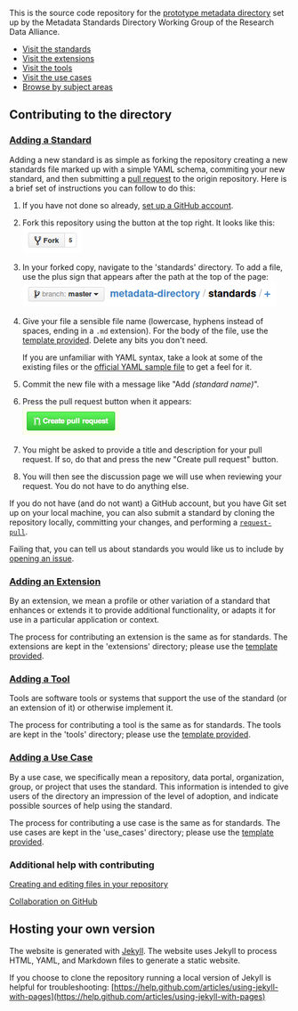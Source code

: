 This is the source code repository for the
[prototype metadata directory](http://rd-alliance.github.io/metadata-directory/)
set up by the Metadata Standards Directory Working Group of the Research Data Alliance.

* [Visit the standards](http://rd-alliance.github.io/metadata-directory/standards/)
* [Visit the extensions](http://rd-alliance.github.io/metadata-directory/extensions/)
* [Visit the tools](http://rd-alliance.github.io/metadata-directory/tools/)
* [Visit the use cases](http://rd-alliance.github.io/metadata-directory/use_cases/)
* [Browse by subject areas](http://rd-alliance.github.io/metadata-directory/subjects/)

## Contributing to the directory

### [Adding a Standard](http://rd-alliance.github.io/metadata-directory/standards/add.html)

Adding a new standard is as simple as forking the repository creating a new
standards file marked up with a simple YAML schema, commiting your new
standard, and then submitting a
[pull request](https://help.github.com/articles/using-pull-requests) to the
origin repository. Here is a brief set of instructions you can follow to do
this:

 1. If you have not done so already,
    [set up a GitHub account](https://github.com/join).

 2. Fork this repository using the button at the top right. It looks like this:  
    ![Fork button](images/fork-button.png)

 3. In your forked copy, navigate to the 'standards' directory. To add a file,
    use the plus sign that appears after the path at the top of the page:  
    ![Adding a file](images/add-button.png)

 4. Give your file a sensible file name (lowercase, hyphens instead of spaces,
    ending in a `.md` extension). For the body of the file, use the
    [template provided](http://rd-alliance.github.io/metadata-directory/standards/add.html).
    Delete any bits you don't need.

    If you are unfamiliar with YAML syntax, take a look at some of the
    existing files or the
    [official YAML sample file](http://www.yaml.org/start.html)
    to get a feel for it.

 5. Commit the new file with a message like "Add *(standard name)*".

 6. Press the pull request button when it appears:  
    ![Button to create pull request](images/pull-request.png)

 7. You might be asked to provide a title and description for your pull request.
    If so, do that and press the new "Create pull request" button.

 8. You will then see the discussion page we will use when reviewing your
    request. You do not have to do anything else.

If you do not have (and do not want) a GitHub account, but you have Git set up
on your local machine, you can also submit a standard by cloning the
repository locally, committing your changes, and performing a
[`request-pull`](http://git-scm.com/docs/git-request-pull).

Failing that, you can tell us about standards you would like us to include by
[opening an issue](https://github.com/rd-alliance/metadata-directory/issues/new).


### [Adding an Extension](http://rd-alliance.github.io/metadata-directory/extensions/add.html)

By an extension, we mean a profile or other variation of a standard that
enhances or extends it to provide additional functionality, or adapts it for use
in a particular application or context.

The process for contributing an extension is the same as for standards.
The extensions are kept in the 'extensions' directory; please use the
[template provided](http://rd-alliance.github.io/metadata-directory/extensions/add.html).

### [Adding a Tool](http://rd-alliance.github.io/metadata-directory/tools/add.html)

Tools are software tools or systems that support the use of the standard (or an
extension of it) or otherwise implement it.

The process for contributing a tool is the same as for standards.
The tools are kept in the 'tools' directory; please use the
[template provided](http://rd-alliance.github.io/metadata-directory/tools/add.html).

### [Adding a Use Case](http://rd-alliance.github.io/metadata-directory/use_cases/add.html)

By a use case, we specifically mean a repository, data portal, organization,
group, or project that uses the standard. This information is intended to give
users of the directory an impression of the level of adoption, and indicate
possible sources of help using the standard.

The process for contributing a use case is the same as for standards.
The use cases are kept in the 'use_cases' directory; please use the
[template provided](http://rd-alliance.github.io/metadata-directory/use_cases/add.html).

### Additional help with contributing

[Creating and editing files in your repository](https://help.github.com/articles/creating-and-editing-files-in-your-repository)

[Collaboration on GitHub](https://help.github.com/categories/63/articles)

## Hosting your own version

The website is generated with [Jekyll](http://jekyllrb.com). The website uses
Jekyll to process HTML, YAML, and Markdown files to generate a static website.

If you choose to clone the repository running a local version of Jekyll is
helpful for troubleshooting:
[https://help.github.com/articles/using-jekyll-with-pages](https://help.github.com/articles/using-jekyll-with-pages)
